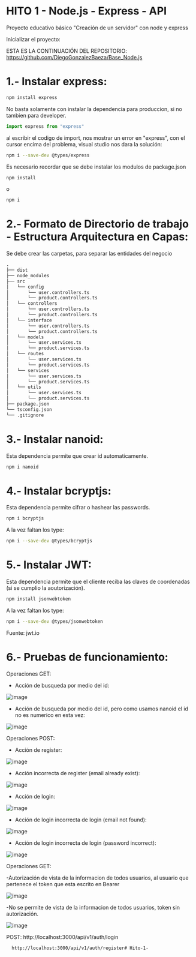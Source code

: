 # HITO 1 - Node.js - Express - API

Proyecto educativo básico "Creación de un servidor" con node y express

Inicializar el proyecto:

ESTA ES LA CONTINUACIÓN DEL REPOSITORIO: https://github.com/DiegoGonzalezBaeza/Base_Node.js

# 1.- Instalar express:

```bash
npm install express
```

No basta solamente con instalar la dependencia para produccion, si no tambien para developer.

```ts
import express from "express"
```

al escribir el codigo de import, nos mostrar un error en "express", con el cursor encima del problema, visual studio nos dara la solución: 

```bash
npm i --save-dev @types/express
```

Es necesario recordar que se debe instalar los modulos de package.json

```bash
npm install
```
o
```bash
npm i
```

# 2.- Formato de Directorio de trabajo - Estructura Arquitectura en Capas:

Se debe crear las carpetas, para separar las entidades del negocio

```txt
.
├── dist
├── node_modules
├── src
│   └── config
│       └── user.controllers.ts
│       └── product.controllers.ts
│   └── controllers
│       └── user.controllers.ts
│       └── product.controllers.ts
│   └── interface
│       └── user.controllers.ts
│       └── product.controllers.ts
│   └── models
│       └── user.services.ts
│       └── product.services.ts
│   └── routes
│       └── user.services.ts
│       └── product.services.ts
│   └── services
│       └── user.services.ts
│       └── product.services.ts
│   └── utils
│       └── user.services.ts
│       └── product.services.ts
├── package.json
└── tsconfig.json
└── .gitignore
```

# 3.- Instalar nanoid:
Esta dependencia permite que crear id automaticamente.

```bash
npm i nanoid
```

# 4.- Instalar bcryptjs:
Esta dependencia permite cifrar o hashear las passwords.

```bash
npm i bcryptjs
```

A la vez faltan los type:
```bash
npm i --save-dev @types/bcryptjs
```


# 5.- Instalar JWT:
Esta dependencia permite que el cliente reciba las claves de coordenadas (si se cumplio la aoutorización).

```bash
npm install jsonwebtoken
```

A la vez faltan los type:
```bash
npm i --save-dev @types/jsonwebtoken
```
Fuente:  jwt.io

# 6.- Pruebas de funcionamiento:

Operaciones GET:

- Acción de busqueda por medio del id:

![image](./images/Get_user_by_id.webp)

- Acción de busqueda por medio del id, pero como usamos nanoid el id no es numerico en esta vez: 

![image](./images/Get_user_by_id_2.webp)

Operaciones POST:

- Acción de register:

![image](./images/Post_register_user_by_email_password.webp)

- Acción incorrecta de register (email already exist):

![image](./images/Error_Post_register_user_by_email_password.webp)

- Acción de login:

![image](./images/Correct_Post_Login_Email_Password_Token.webp)

- Acción de login incorrecta de login (email not found):

![image](./images/Error_Post_Login_User_not_found_error_email.webp)

- Acción de login incorrecta de login (password incorrect):

![image](./images/Error_Post_Login_Password_incorrect.webp)

Operaciones GET:

-Autorización de vista de la informacion de todos usuarios, al usuario que pertenece el token que esta escrito en Bearer 

![image](./images/Auth_for_token.webp)

-No se permite de vista de la informacion de todos usuarios, token sin autorización. 

![image](./images/No_Auth_for_token_invalid.webp)




POST: http://localhost:3000/api/v1/auth/login

      http://localhost:3000/api/v1/auth/register# Hito-1-
